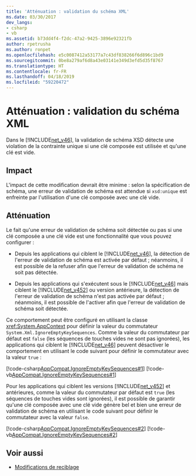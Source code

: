 ```yaml
---
title: 'Atténuation : validation du schéma XML'
ms.date: 03/30/2017
dev_langs:
- csharp
- vb
ms.assetid: b73dd4f4-f2dc-47a2-9425-3896e92321fb
author: rpetrusha
ms.author: ronpet
ms.openlocfilehash: e5c0087412a53177a7c43df838266f6d896c1bd9
ms.sourcegitcommit: 0be8a279af6d8a43e03141e349d3efd5d35f8767
ms.translationtype: HT
ms.contentlocale: fr-FR
ms.lasthandoff: 04/18/2019
ms.locfileid: "59220472"
---
```

# <a name="mitigation-xml-schema-validation"></a>Atténuation : validation du schéma XML
Dans le [!INCLUDE[net_v46](../../../includes/net-v46-md.md)], la validation de schéma XSD détecte une violation de la contrainte unique si une clé composée est utilisée et qu'une clé est vide.  
  
## <a name="impact"></a>Impact  
 L'impact de cette modification devrait être minime : selon la spécification de schéma, une erreur de validation de schéma est attendue si `xsd:unique` est enfreinte par l'utilisation d'une clé composée avec une clé vide.  
  
## <a name="mitigation"></a>Atténuation  
 Le fait qu'une erreur de validation de schéma soit détectée ou pas si une clé composée a une clé vide est une fonctionnalité que vous pouvez configurer :  
  
-   Depuis les applications qui ciblent le [!INCLUDE[net_v46](../../../includes/net-v46-md.md)], la détection de l'erreur de validation de schéma est activée par défaut ; néanmoins, il est possible de la refuser afin que l'erreur de validation de schéma ne soit pas détectée.  
  
-   Depuis les applications qui s'exécutent sous le [!INCLUDE[net_v46](../../../includes/net-v46-md.md)] mais ciblent le [!INCLUDE[net_v452](../../../includes/net-v452-md.md)] ou version antérieure, la détection de l'erreur de validation de schéma n'est pas activée par défaut ; néanmoins, il est possible de l'activer afin que l'erreur de validation de schéma soit détectée.  
  
 Ce comportement peut être configuré en utilisant la classe <xref:System.AppContext> pour définir la valeur du commutateur `System.Xml.IgnoreEmptyKeySequences`. Comme la valeur du commutateur par défaut est `false` (les séquences de touches vides ne sont pas ignorées), les applications qui ciblent le [!INCLUDE[net_v46](../../../includes/net-v46-md.md)] peuvent désactiver le comportement en utilisant le code suivant pour définir le commutateur avec la valeur `true` :  
  
 [!code-csharp[AppCompat.IgnoreEmptyKeySequences#1](../../../samples/snippets/csharp/VS_Snippets_CLR/appcompat.ignoreemptykeysequences/cs/program.cs#1)]
 [!code-vb[AppCompat.IgnoreEmptyKeySequences#1](../../../samples/snippets/visualbasic/VS_Snippets_CLR/appcompat.ignoreemptykeysequences/vb/module1.vb#1)]  
  
 Pour les applications qui ciblent les versions [!INCLUDE[net_v452](../../../includes/net-v452-md.md)] et antérieures, comme la valeur du commutateur par défaut est `true` (les séquences de touches vides sont ignorées), il est possible de garantir qu'une clé composée avec une clé vide génère bel et bien une erreur de validation de schéma en utilisant le code suivant pour définir le commutateur avec la valeur `false`.  
  
 [!code-csharp[AppCompat.IgnoreEmptyKeySequences#2](../../../samples/snippets/csharp/VS_Snippets_CLR/appcompat.ignoreemptykeysequences/cs/program.cs#2)]
 [!code-vb[AppCompat.IgnoreEmptyKeySequences#2](../../../samples/snippets/visualbasic/VS_Snippets_CLR/appcompat.ignoreemptykeysequences/vb/module1.vb#2)]  
  
## <a name="see-also"></a>Voir aussi

- [Modifications de reciblage](../../../docs/framework/migration-guide/retargeting-changes-in-the-net-framework-4-6.md)
